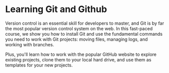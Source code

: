 # Learning Git and Github

Version control is an essential skill for developers to master, and Git is by far the most popular version control system on the web. In this fast-paced course, we show you how to install Git and use the fundamental commands you need to work with Git projects: moving files, managing logs, and working with branches.

Plus, you'll learn how to work with the popular GitHub website to explore existing projects, clone them to your local hard drive, and use them as templates for your new projects.
